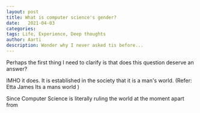 ```yaml
---
layout: post
title: What is computer science's gender?
date:   2021-04-03
categories:
tags: Life, Experience, Deep thoughts
author: Aarti
description: Wonder why I never asked tis before... 
---
```


<!--more-->

Perhaps the first thing I need to clarify is that does this question 
deserve an answer?

IMHO it does. 
It is established in the society that it is a man's world. (Refer: Etta James Its a mans world )

Since Computer Science is literally ruling the world at the moment apart from 











